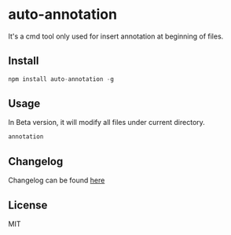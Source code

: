 # auto-annotation
It's a cmd tool only used for insert annotation at beginning of files.



## Install

```javascript
npm install auto-annotation -g
```



## Usage

In Beta version, it will modify all files under current directory.

```javascript
annotation
```



## Changelog

Changelog can be found [here]()



## License

MIT